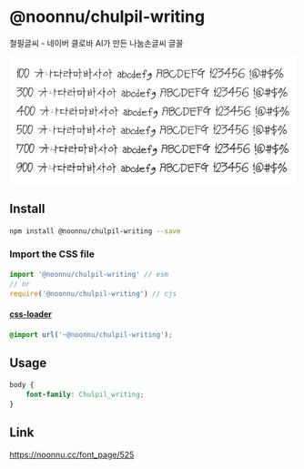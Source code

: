 # @noonnu/chulpil-writing

철필글씨 - 네이버 클로바 AI가 만든 나눔손글씨 글꼴

![example](./example.png)

## Install

```bash
npm install @noonnu/chulpil-writing --save
```

### Import the CSS file

```js
import '@noonnu/chulpil-writing' // esm
// or
require('@noonnu/chulpil-writing') // cjs
```

#### [css-loader](https://github.com/webpack-contrib/css-loader)

```css
@import url('~@noonnu/chulpil-writing');
```

## Usage

```css
body {
    font-family: Chulpil_writing;
}
```

## Link

https://noonnu.cc/font_page/525

